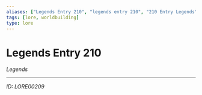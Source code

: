 ```yaml
---
aliases: ["Legends Entry 210", "legends entry 210", "210 Entry Legends"]
tags: [lore, worldbuilding]
type: lore
---
```


# Legends Entry 210

*Legends*

---
*ID: LORE00209*